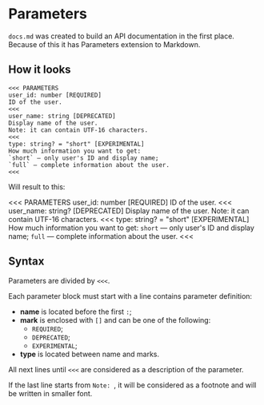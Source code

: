 
# Parameters

`docs.md` was created to build an API documentation in the first place. Because of this it has Parameters extension to Markdown.

## How it looks

```
<<< PARAMETERS
user_id: number [REQUIRED]
ID of the user.
<<<
user_name: string [DEPRECATED]
Display name of the user.
Note: it can contain UTF-16 characters.
<<<
type: string? = "short" [EXPERIMENTAL]
How much information you want to get:
`short` — only user's ID and display name;
`full` — complete information about the user.
<<<
```

Will result to this:

<<< PARAMETERS
user_id: number [REQUIRED]
ID of the user.
<<<
user_name: string? [DEPRECATED]
Display name of the user.
Note: it can contain UTF-16 characters.
<<<
type: string? = "short" [EXPERIMENTAL]
How much information you want to get:
`short` — only user's ID and display name;
`full` — complete information about the user.
<<<

## Syntax

Parameters are divided by `<<<`.

Each parameter block must start with a line contains parameter definition:

- **name** is located before the first `:`;
- **mark** is enclosed with `[]` and can be one of the following:
  - `REQUIRED`;
  - `DEPRECATED`;
  - `EXPERIMENTAL`;
- **type** is located between name and marks.

All next lines until `<<<` are considered as a description of the parameter.

If the last line starts from `Note: `, it will be considered as a footnote and will be written in smaller font.
